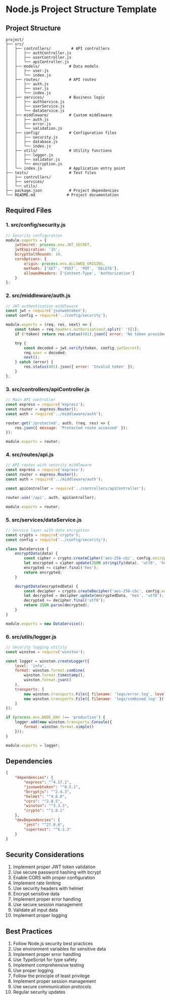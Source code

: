 # Node.js Project Structure Template

## Project Structure
```
project/
├── src/
│   ├── controllers/         # API controllers
│   │   ├── authController.js
│   │   ├── userController.js
│   │   └── apiController.js
│   ├── models/             # Data models
│   │   ├── user.js
│   │   └── index.js
│   ├── routes/             # API routes
│   │   ├── auth.js
│   │   ├── user.js
│   │   └── index.js
│   ├── services/           # Business logic
│   │   ├── authService.js
│   │   ├── userService.js
│   │   └── dataService.js
│   ├── middleware/         # Custom middleware
│   │   ├── auth.js
│   │   ├── error.js
│   │   └── validation.js
│   ├── config/             # Configuration files
│   │   ├── security.js
│   │   ├── database.js
│   │   └── index.js
│   ├── utils/              # Utility functions
│   │   ├── logger.js
│   │   ├── validator.js
│   │   └── encryption.js
│   └── index.js            # Application entry point
├── tests/                  # Test files
│   ├── controllers/
│   ├── services/
│   └── utils/
├── package.json            # Project dependencies
└── README.md              # Project documentation
```

## Required Files

### 1. src/config/security.js
```javascript
// Security configuration
module.exports = {
    jwtSecret: process.env.JWT_SECRET,
    jwtExpiration: '1h',
    bcryptSaltRounds: 10,
    corsOptions: {
        origin: process.env.ALLOWED_ORIGINS,
        methods: ['GET', 'POST', 'PUT', 'DELETE'],
        allowedHeaders: ['Content-Type', 'Authorization']
    }
};
```

### 2. src/middleware/auth.js
```javascript
// JWT authentication middleware
const jwt = require('jsonwebtoken');
const config = require('../config/security');

module.exports = (req, res, next) => {
    const token = req.headers.authorization?.split(' ')[1];
    if (!token) return res.status(401).json({ error: 'No token provided' });

    try {
        const decoded = jwt.verify(token, config.jwtSecret);
        req.user = decoded;
        next();
    } catch (error) {
        res.status(401).json({ error: 'Invalid token' });
    }
};
```

### 3. src/controllers/apiController.js
```javascript
// Main API controller
const express = require('express');
const router = express.Router();
const auth = require('../middleware/auth');

router.get('/protected', auth, (req, res) => {
    res.json({ message: 'Protected route accessed' });
});

module.exports = router;
```

### 4. src/routes/api.js
```javascript
// API routes with security middleware
const express = require('express');
const router = express.Router();
const auth = require('../middleware/auth');

const apiController = require('../controllers/apiController');

router.use('/api', auth, apiController);

module.exports = router;
```

### 5. src/services/dataService.js
```javascript
// Service layer with data encryption
const crypto = require('crypto');
const config = require('../config/security');

class DataService {
    encryptData(data) {
        const cipher = crypto.createCipher('aes-256-cbc', config.encryptionKey);
        let encrypted = cipher.update(JSON.stringify(data), 'utf8', 'hex');
        encrypted += cipher.final('hex');
        return encrypted;
    }

    decryptData(encryptedData) {
        const decipher = crypto.createDecipher('aes-256-cbc', config.encryptionKey);
        let decrypted = decipher.update(encryptedData, 'hex', 'utf8');
        decrypted += decipher.final('utf8');
        return JSON.parse(decrypted);
    }
}

module.exports = new DataService();
```

### 6. src/utils/logger.js
```javascript
// Security logging utility
const winston = require('winston');

const logger = winston.createLogger({
    level: 'info',
    format: winston.format.combine(
        winston.format.timestamp(),
        winston.format.json()
    ),
    transports: [
        new winston.transports.File({ filename: 'logs/error.log', level: 'error' }),
        new winston.transports.File({ filename: 'logs/combined.log' })
    ]
});

if (process.env.NODE_ENV !== 'production') {
    logger.add(new winston.transports.Console({
        format: winston.format.simple()
    }));
}

module.exports = logger;
```

## Dependencies
```json
{
    "dependencies": {
        "express": "^4.17.1",
        "jsonwebtoken": "^8.5.1",
        "bcryptjs": "^2.4.3",
        "helmet": "^4.6.0",
        "cors": "^2.8.5",
        "winston": "^3.3.3",
        "crypto": "^1.0.1"
    },
    "devDependencies": {
        "jest": "^27.0.6",
        "supertest": "^6.1.3"
    }
}
```

## Security Considerations
1. Implement proper JWT token validation
2. Use secure password hashing with bcrypt
3. Enable CORS with proper configuration
4. Implement rate limiting
5. Use security headers with helmet
6. Encrypt sensitive data
7. Implement proper error handling
8. Use secure session management
9. Validate all input data
10. Implement proper logging

## Best Practices
1. Follow Node.js security best practices
2. Use environment variables for sensitive data
3. Implement proper error handling
4. Use TypeScript for type safety
5. Implement comprehensive testing
6. Use proper logging
7. Follow the principle of least privilege
8. Implement proper session management
9. Use secure communication protocols
10. Regular security updates 
